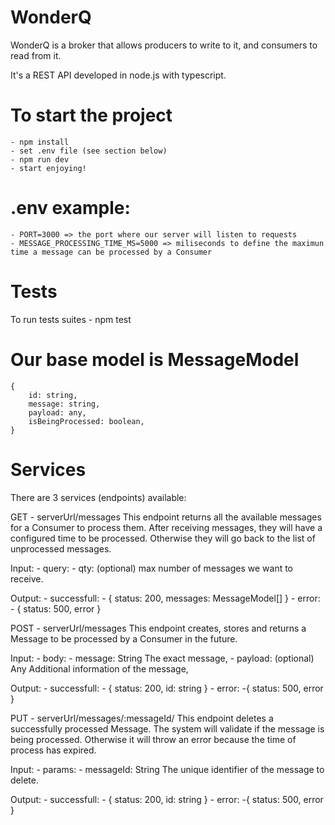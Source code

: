 # WonderQ

WonderQ is a broker that allows producers to write to it, and consumers to read from it.

It's a REST API developed in node.js with typescript.


# To start the project
    - npm install
    - set .env file (see section below)
    - npm run dev
    - start enjoying!


# .env example:
    - PORT=3000 => the port where our server will listen to requests
    - MESSAGE_PROCESSING_TIME_MS=5000 => miliseconds to define the maximun time a message can be processed by a Consumer

# Tests
To run tests suites
    - npm test

# Our base model is MessageModel
```
{
    id: string,
    message: string,
    payload: any,
    isBeingProcessed: boolean,
}
```

# Services
There are 3 services (endpoints) available:

GET - serverUrl/messages
This endpoint returns all the available messages for a Consumer to process them.
After receiving messages, they will have a configured time to be processed. Otherwise they will go back to the list of unprocessed messages.

Input:
    - query:
        - qty: (optional) max number of messages we want to receive.

Output:
    - successfull:
        - { status: 200, messages: MessageModel[] }
    - error:
        - { status: 500, error }


POST - serverUrl/messages
This endpoint creates, stores and returns a Message to be processed by a Consumer in the future.

Input:
    - body:
        - message: String The exact message,
        - payload: (optional) Any Additional information of the message,

Output:
    - successfull:
        - { status: 200, id: string }
    - error: 
        -{ status: 500, error }


PUT - serverUrl/messages/:messageId/
This endpoint deletes a successfully processed Message.
The system will validate if the message is being processed. Otherwise it will throw an error because the time of process has expired.

Input:
    - params:
        - messageId: String The unique identifier of the message to delete. 

Output:
    - successfull:
        - { status: 200, id: string }
    - error: 
        -{ status: 500, error }